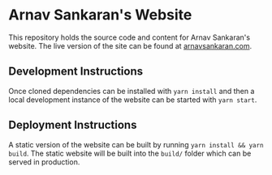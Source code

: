 # Arnav Sankaran's Website
This repository holds the source code and content for Arnav Sankaran's website. The live version of the site can be found at [arnavsankaran.com](https://arnavsankaran.com).

## Development Instructions
Once cloned dependencies can be installed with `yarn install` and then a local development instance of the website can be started with `yarn start`.

## Deployment Instructions
A static version of the website can be built by running `yarn install && yarn build`. The static website will be built into the `build/` folder which can be served in production.
